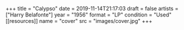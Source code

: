 +++
title = "Calypso"
date = 2019-11-14T21:17:03
draft = false
artists = ["Harry Belafonte"]
year = "1956"
format = "LP"
condition = "Used"
[[resources]]
  name = "cover"
  src = "images/cover.jpg"
+++
